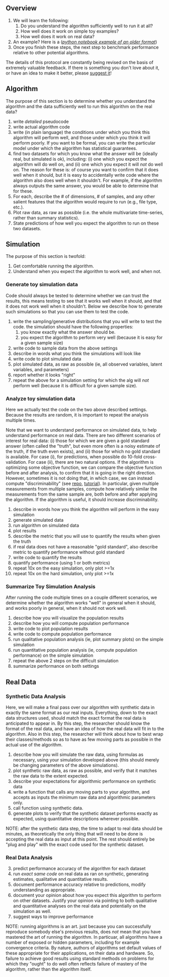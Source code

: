 ## Overview

1. We will learn the following:
    1. Do you understand the algorithm sufficiently well to run it at all? 
    2. How well does it work  on simple toy examples? 
    3. How well does it work on real data? 
1. An example? Here is a (*[python notebook example of an older format](https://github.com/neurodata/checklists/blob/master/Tutorials/Python/code_example.ipynb)*)
1. Once you finish these steps, the next step to benchmark performance relative to other potential algorithms.

The details of this protocol are constantly being revised on the basis of extremely valuable feedback.  If there is something you don't love about it, or have an idea to make it better, please [suggest it](https://github.com/neurodata/checklists/issues/new)!



## Algorithm

The purpose of this section is to determine whether you understand the algorithm and the data sufficiently well to run this algorithm on the real data?


1. write *detailed* pseudocode
1. write actual algorithm code 
1. write (in plain language) the conditions under which you think this algorithm will perform well, and those under which you think it will perform poorly.  If you want to be formal, you can write the particular model under which the algorithm has statistical guarantees.
1. find two datasets for which you know what the answer will be (ideally real, but simulated is ok), including: (i) one which you expect the algorithm will do well on, and (ii) one which you expect it will *not* do well on. The reason for these is: of course you want to confirm that it does well when it should, but it is easy to accidentally write code where the algorithm also does well when it shouldn't.  For example, if the algorithm always outputs the same answer, you would be able to determine that for these.
1. For each, describe the # of dimensions, # of samples, and any other salient features that the algorithm would require to run (e.g., file type, etc.).
1. Plot raw data, as raw as possible (i.e. the whole multivariate time-series, rather than summary statistics).
1. State predictions of how well you expect the algorithm to run on these two datasets.



## Simulation

The purpose of this section is twofold:

1. Get comfortable running the algorithm.
2. Understand when you expect the algorithm to work well, and when not.


### Generate toy simulation data

Code should always be tested to determine whether we can trust the results, this means testing to see that it works well when it should, and that it does not work well when it shouldn't.  Below we describe how to generate such simulations so that you can use them to test the code.

1. write the sampling/generative distributions that you will write to test the code. the simulation should have the following properties:
    1. you know exactly what the answer should be.  
    2. you expect the algorithm to perform very well (because it is easy for a given sample size)
1. write code to sample data from the above settings
1. describe in words what you think the simulations will look like
1. write code to plot simulated data
2. plot simulated data, as raw as possible (ie, all observed variables, latent variables, and parameters)
3. report whether it looks "right"
2. repeat the above for a simulation setting for which the alg will *not* perform well (because it is difficult for a given sample size).  


### Analyze toy simulation data

Here we actually test the code on the two above described settings.  Because the results are random, it is important to repeat the analysis multiple times.

Note that we want to understand performance on simulated data, to help understand performance on real data. There are two different scenarios of interest for real data: (i) those for which we are given a gold standard answer (often called the "truth", but even more often is a noisy estimate of the truth, if the truth even exists), and (ii) those for which no gold standard is available. For case (i), for predictions, when possible do 10-fold cross-validation.  For case (ii), there are two natural options.  If the algorithm is optimizing some objective function, we can compare the objective function before and after analysis, to confirm that it is going in the right direction.  However, sometimes it is not doing that, in which case, we can instead compute  "discriminability" (see [repo](https://github.com/neurodata/discriminability), [tutorial](http://docs.neurodata.io/checklists/Tutorials/R/Discriminability/discriminability_tutorial.html)).  In particular, given multiple measurements from multiple samples, compute how relatively similar the measurements from the same sample are, both before and after applying the algorithm.  If the algorithm is useful, it should increase discriminability.

1. describe in words how you think the algorithm will perform in the easy simulation
1. generate simulated data
1. run algorithm on simulated data
1. plot results 
1. describe the metric that you will use to quantify the results when given the truth
1. if real data does not have a reasonable "gold standard", also describe metric to quantify performance without gold standard
1. write code to quantify the results
1. quantify performance (using 1 or both metrics)
1. repeat 10x on the easy simulation, only plot >=1x 
1. repeat 10x on the hard simulation, only plot >=1x


### Summarize Toy Simulation Analysis

After running the code multiple times on a couple different scenarios, we determine whether the algorithm works "well" in general when it should, and works poorly in general, when it should not work well.

1. describe how you will visualize the population results
1. describe how you will compute population performance
1. write code to plot population results
1. write code to compute population performance
1. run qualitative population analysis (ie, plot summary plots) on the simple simulation
1. run quantitative population analysis (ie, compute population performance) on the simple simulation
1. repeat the above 2 steps on the difficult simulation
1. summarize performance on both settings


## Real Data


### Synthetic Data Analysis

Here, we will make a final pass over our algorithm with synthetic data in exactly the same format as our real inputs. Everything, down to the exact data structures used, should match the exact format the real data is anticipated to appear in. By this step, the researcher should know the format of the real data, and have an idea of how the real data will fit in to the algorithm. Also in this step, the researcher will think about how to best wrap their classes/methods so as to have as few moving parts as possible in the actual use of the algorithm.

1. describe how you will simulate the raw data, using formulas as necessary, using your simulation developed above (this should merely be changing parameters of the above simulations).
1. plot synthetic raw data, as raw as possible, and verify that it matches the raw data to the extent expected.
1. describe your expectations for algorithmic performance on synthetic data
1. write a function that calls any moving parts to your algorithm, and accepts as inputs the minimum raw data and algorithmic parameters only.
1. call function using synthetic data. 
1. generate plots to verify that the synthetic dataset performs exactly as expected, using quantitative descriptions wherever possible.

NOTE: after the synthetic data step, the time to adapt to real data should be minutes, as theoretically the only thing that will need to be done is accepting the real data as input at this point. The rest should entirely be "plug and play" with the exact code used for the synthetic dataset. 


### Real Data Analysis


3. predict performance accuracy of the algorithm for each dataset
4. run *exact same code* on real data as ran on synthetic, generating estimates, qualitative and quantitative results. 
5. document performance accuracy relative to predictions, modify understanding as appropriate. 
1. document your opinion about how you expect this algorithm to perform on other datasets.  Justify your opinion via pointing to both qualitative and quantitative analyses on the real data and potentially on the simulation as well.
1. suggest ways to improve performance


NOTE: running algorithms is an art.  just because you can successfully reproduce somebody else's previous results, does *not* mean that you have mastered the art of running the algorithm.  In particuar, all algorithms have a number of exposed or hidden parameters, including for example convergence criteria.  By nature, authors of algorithms set default values of these appropriate for their applications, on their data and hardware.  So, failure to achieve good results using standard methods on problems for which they "ought" to do well often reflects failure of mastery of the algorithm, rather than the algorithm itself.  
